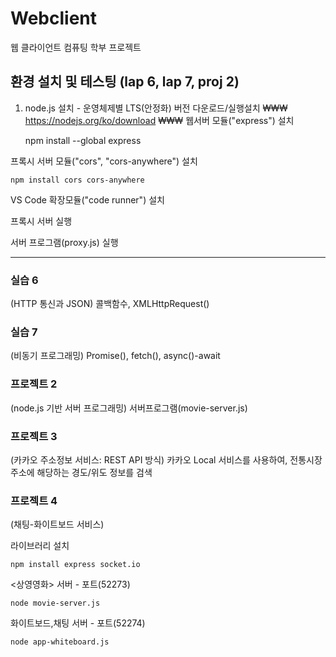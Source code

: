 # Webclient
웹 클라이언트 컴퓨팅 학부 프로젝트




## 환경 설치 및 테스팅 (lap 6, lap 7, proj 2)


1. node.js 설치 -  운영체제별 LTS(안정화) 버전 다운로드/실행설치
₩₩₩
    https://nodejs.org/ko/download
₩₩₩
웹서버 모듈("express") 설치

    npm install --global express

프록시 서버 모듈("cors", "cors-anywhere") 설치

    npm install cors cors-anywhere

VS Code 확장모듈("code runner") 설치
   

프록시 서버 실행
   
   서버 프로그램(proxy.js) 실행



***


### 실습 6
(HTTP 통신과 JSON)  콜백함수, XMLHttpRequest()

### 실습 7 
(비동기 프로그래밍)  Promise(), fetch(), async()-await

### 프로젝트 2
(node.js 기반 서버 프로그래밍)  서버프로그램(movie-server.js) 

### 프로젝트 3
(카카오 주소정보 서비스: REST API 방식) 카카오 Local 서비스를 사용하여, 전통시장 주소에 해당하는 경도/위도 정보를 검색

### 프로젝트 4
(채팅-화이트보드 서비스)


라이브러리 설치

    npm install express socket.io

<상영영화> 서버 - 포트(52273)

    node movie-server.js 

화이트보드,채팅 서버 -  포트(52274)

    node app-whiteboard.js   

